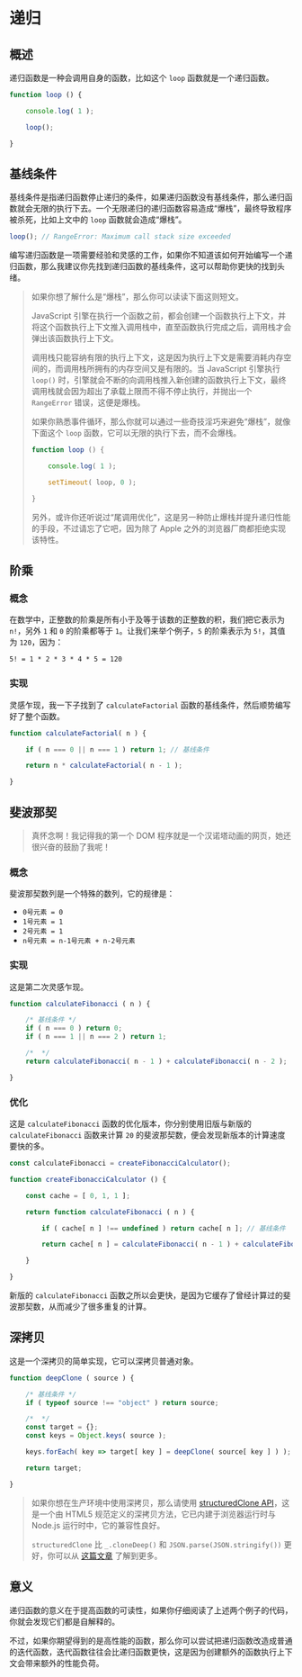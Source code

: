 # 递归

## 概述

递归函数是一种会调用自身的函数，比如这个 `loop` 函数就是一个递归函数。

```js
function loop () {

    console.log( 1 );

    loop();

}
```

## 基线条件

基线条件是指递归函数停止递归的条件，如果递归函数没有基线条件，那么递归函数就会无限的执行下去。一个无限递归的递归函数容易造成“爆栈”，最终导致程序被杀死，比如上文中的 `loop` 函数就会造成“爆栈”。

```js
loop(); // RangeError: Maximum call stack size exceeded
```

编写递归函数是一项需要经验和灵感的工作，如果你不知道该如何开始编写一个递归函数，那么我建议你先找到递归函数的基线条件，这可以帮助你更快的找到头绪。

> 如果你想了解什么是“爆栈”，那么你可以读读下面这则短文。
>
> JavaScript 引擎在执行一个函数之前，都会创建一个函数执行上下文，并将这个函数执行上下文推入调用栈中，直至函数执行完成之后，调用栈才会弹出该函数执行上下文。
>
> 调用栈只能容纳有限的执行上下文，这是因为执行上下文是需要消耗内存空间的，而调用栈所拥有的内存空间又是有限的。当 JavaScript 引擎执行 `loop()` 时，引擎就会不断的向调用栈推入新创建的函数执行上下文，最终调用栈就会因为超出了承载上限而不得不停止执行，并抛出一个 `RangeError` 错误，这便是爆栈。
>
> 如果你熟悉事件循环，那么你就可以通过一些奇技淫巧来避免“爆栈”，就像下面这个 `loop` 函数，它可以无限的执行下去，而不会爆栈。
>
> ```js
> function loop () {
> 
>     console.log( 1 );
> 
>     setTimeout( loop, 0 );
> 
> }
> ```
>
> 另外，或许你还听说过“尾调用优化”，这是另一种防止爆栈并提升递归性能的手段，不过请忘了它吧，因为除了 Apple 之外的浏览器厂商都拒绝实现该特性。

## 阶乘

### 概念

在数学中，正整数的阶乘是所有小于及等于该数的正整数的积，我们把它表示为 `n!`，另外 `1` 和 `0` 的阶乘都等于 `1`。让我们来举个例子，`5` 的阶乘表示为 `5!`，其值为 `120`，因为：

```
5! = 1 * 2 * 3 * 4 * 5 = 120
```

### 实现

灵感乍现，我一下子找到了 `calculateFactorial` 函数的基线条件，然后顺势编写好了整个函数。

```js
function calculateFactorial( n ) {

    if ( n === 0 || n === 1 ) return 1; // 基线条件

    return n * calculateFactorial( n - 1 );

}
```

## 斐波那契

> 真怀念啊！我记得我的第一个 DOM 程序就是一个汉诺塔动画的网页，她还很兴奋的鼓励了我呢！

### 概念

斐波那契数列是一个特殊的数列，它的规律是：

- `0号元素 = 0`
- `1号元素 = 1`
- `2号元素 = 1`
- `n号元素 = n-1号元素 + n-2号元素`

### 实现

这是第二次灵感乍现。

```js
function calculateFibonacci ( n ) {

    /* 基线条件 */
    if ( n === 0 ) return 0;
    if ( n === 1 || n === 2 ) return 1;

    /*  */
    return calculateFibonacci( n - 1 ) + calculateFibonacci( n - 2 );

}
```

### 优化

这是 `calculateFibonacci` 函数的优化版本，你分别使用旧版与新版的 `calculateFibonacci` 函数来计算 `20` 的斐波那契数，便会发现新版本的计算速度要快的多。

```js
const calculateFibonacci = createFibonacciCalculator();

function createFibonacciCalculator () {

    const cache = [ 0, 1, 1 ];

    return function calculateFibonacci ( n ) {

        if ( cache[ n ] !== undefined ) return cache[ n ]; // 基线条件

        return cache[ n ] = calculateFibonacci( n - 1 ) + calculateFibonacci( n - 2 );

    }

}
```

新版的 `calculateFibonacci` 函数之所以会更快，是因为它缓存了曾经计算过的斐波那契数，从而减少了很多重复的计算。

## 深拷贝

这是一个深拷贝的简单实现，它可以深拷贝普通对象。

```js
function deepClone ( source ) {

    /* 基线条件 */
    if ( typeof source !== "object" ) return source;

    /*  */
    const target = {};
    const keys = Object.keys( source );

    keys.forEach( key => target[ key ] = deepClone( source[ key ] ) );

    return target;

}
```

> 如果你想在生产环境中使用深拷贝，那么请使用 [structuredClone API](https://developer.mozilla.org/zh-CN/docs/Web/API/structuredClone)，这是一个由 HTML5 规范定义的深拷贝方法，它已内建于浏览器运行时与 Node.js 运行时中，它的兼容性良好。
>
> `structuredClone` 比 `_.cloneDeep()` 和 `JSON.parse(JSON.stringify())` 更好，你可以从 [这篇文章](https://www.builder.io/blog/structured-clone) 了解到更多。

## 意义

递归函数的意义在于提高函数的可读性，如果你仔细阅读了上述两个例子的代码，你就会发现它们都是自解释的。

不过，如果你期望得到的是高性能的函数，那么你可以尝试把递归函数改造成普通的迭代函数，迭代函数往往会比递归函数更快，这是因为创建额外的函数执行上下文会带来额外的性能负荷。